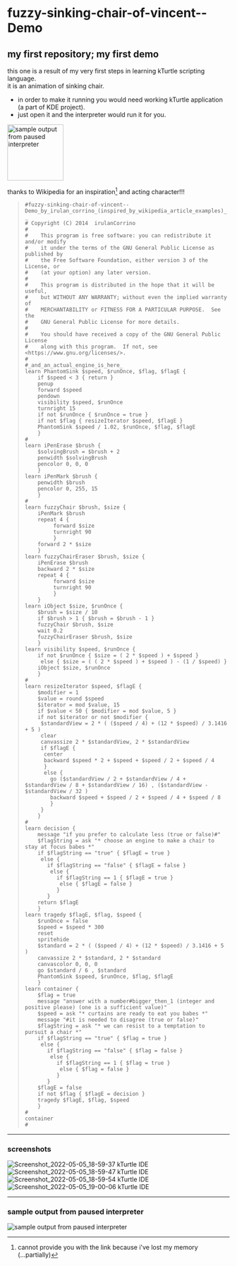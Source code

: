 # fuzzy-sinking-chair-of-vincent--Demo
my first repository; my first demo
---
this one is a result of my very first steps in learning kTurtle scripting language.  
it is an animation of sinking chair.
- in order to make it running you would need working kTurtle application (a part of KDE project).
- just open it and the interpreter would run it for you.

<img alt="sample output from paused interpreter" title="test 0" src="https://user-images.githubusercontent.com/98284211/166970912-55fdfc46-b592-4ff7-a118-7d43db8320b8.png" width="127" />

thanks to Wikipedia for an inspiration[^1] and acting character!!!

>```
>#fuzzy-sinking-chair-of-vincent--Demo_by_irulan_corrino_(inspired_by_wikipedia_article_examples)_ _
># Copyright (C) 2014  irulanCorrino
>#
>#    This program is free software: you can redistribute it and/or modify
>#    it under the terms of the GNU General Public License as published by
>#    the Free Software Foundation, either version 3 of the License, or
>#    (at your option) any later version.
>#
>#    This program is distributed in the hope that it will be useful,
>#    but WITHOUT ANY WARRANTY; without even the implied warranty of
>#    MERCHANTABILITY or FITNESS FOR A PARTICULAR PURPOSE.  See the
>#    GNU General Public License for more details.
>#
>#    You should have received a copy of the GNU General Public License
>#    along with this program.  If not, see <https://www.gnu.org/licenses/>.
>#
>#_and_an_actual_engine_is_here_
>learn PhantomSink $speed, $runOnce, $flag, $flagE {
>     if $speed < 3 { return }
>     penup
>     forward $speed
>     pendown
>     visibility $speed, $runOnce
>     turnright 15 
>     if not $runOnce { $runOnce = true }
>     if not $flag { resizeIterator $speed, $flagE }
>     PhantomSink $speed / 1.02, $runOnce, $flag, $flagE
>     }
>#
>learn iPenErase $brush {
>     $solvingBrush = $brush + 2
>     penwidth $solvingBrush
>     pencolor 0, 0, 0
>     }
>learn iPenMark $brush {
>     penwidth $brush
>     pencolor 0, 255, 15
>     }
>#
>learn fuzzyChair $brush, $size {
>     iPenMark $brush
>     repeat 4 {
>          forward $size
>          turnright 90
>          }
>     forward 2 * $size
>     }
>learn fuzzyChairEraser $brush, $size {
>     iPenErase $brush
>     backward 2 * $size
>     repeat 4 {
>          forward $size
>          turnright 90
>          }
>     }
>learn iObject $size, $runOnce {
>     $brush = $size / 10
>     if $brush > 1 { $brush = $brush - 1 }
>     fuzzyChair $brush, $size
>     wait 0.2
>     fuzzyChairEraser $brush, $size
>     }
>learn visibility $speed, $runOnce {
>     if not $runOnce { $size = ( 2 * $speed ) + $speed }
>      else { $size = ( ( 2 * $speed ) + $speed ) - (1 / $speed) }
>     iObject $size, $runOnce
>     }
>#
>learn resizeIterator $speed, $flagE {
>     $modifier = 1
>     $value = round $speed
>     $iterator = mod $value, 15
>     if $value < 50 { $modifier = mod $value, 5 }
>     if not $iterator or not $modifier {
>      $standardView = 2 * ( ($speed / 4) + (12 * $speed) / 3.1416 + 5 )
>      clear
>      canvassize 2 * $standardView, 2 * $standardView
>      if $flagE {
>       center
>       backward $speed * 2 + $speed + $speed / 2 + $speed / 4
>       }
>       else {
>         go ($standardView / 2 + $standardView / 4 + $standardView / 8 + $standardView / 16) , ($standardView - $standardView / 32 )
>         backward $speed + $speed / 2 + $speed / 4 + $speed / 8
>         }
>      }
>     }
>#
>learn decision {
>     message "if you prefer to calculate less (true or false)#"
>     $flagString = ask "* choose an engine to make a chair to stay at focus babes *"
>     if $flagString == "true" { $flagE = true }
>      else {
>        if $flagString == "false" { $flagE = false }
>         else {
>           if $flagString == 1 { $flagE = true }
>            else { $flagE = false }
>           }
>        }
>     return $flagE
>     }
>learn tragedy $flagE, $flag, $speed {
>     $runOnce = false 
>     $speed = $speed * 300
>     reset
>     spritehide
>     $standard = 2 * ( ($speed / 4) + (12 * $speed) / 3.1416 + 5 )
>     canvassize 2 * $standard, 2 * $standard
>     canvascolor 0, 0, 0
>     go $standard / 6 , $standard
>     PhantomSink $speed, $runOnce, $flag, $flagE
>     }
>learn container {
>     $flag = true
>     message "answer with a number#bigger_then_1 (integer and positive please) (one is a sufficient value)"
>     $speed = ask "* curtains are ready to eat you babes *"
>     message "#it is needed to disagree (true or false)"
>     $flagString = ask "* we can resist to a temptation to pursuit a chair *"
>     if $flagString == "true" { $flag = true }
>      else {
>        if $flagString == "false" { $flag = false }
>         else {
>           if $flagString == 1 { $flag = true }
>            else { $flag = false }
>           }
>        }
>     $flagE = false
>     if not $flag { $flagE = decision }
>     tragedy $flagE, $flag, $speed
>     }
>#
>container
>#
>```

---
### screenshots

![Screenshot_2022-05-05_18-59-37 kTurtle IDE](https://user-images.githubusercontent.com/98284211/166975614-8c2a3992-1bbb-4805-932c-a0a2c9b52686.png "frame 1 -- the script running in kTurtle IDE")
![Screenshot_2022-05-05_18-59-47 kTurtle IDE](https://user-images.githubusercontent.com/98284211/166975660-5f4f92ad-0a43-4160-8efd-f2f0ced424e6.png "frame 2 -- the script running in kTurtle IDE")
![Screenshot_2022-05-05_18-59-54 kTurtle IDE](https://user-images.githubusercontent.com/98284211/166975683-2f6efe11-209e-4b09-8a48-fe8bf0f239e2.png "frame 3 -- the script running in kTurtle IDE")
![Screenshot_2022-05-05_19-00-06 kTurtle IDE](https://user-images.githubusercontent.com/98284211/166975716-4946a828-5d28-47c4-a1fa-b50980c0062f.png "frame 4 -- the script running in kTurtle IDE")


---
### sample output from paused interpreter

![sample output from paused interpreter](https://user-images.githubusercontent.com/98284211/166970912-55fdfc46-b592-4ff7-a118-7d43db8320b8.png "test 0")


[^1]: cannot provide you with the link because i've lost my memory (...partially)
